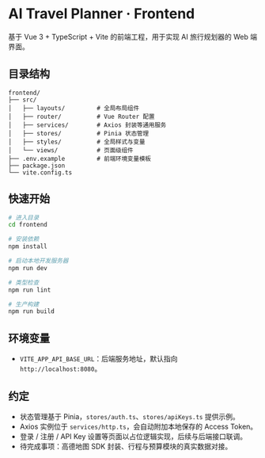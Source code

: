 ﻿# AI Travel Planner · Frontend

基于 Vue 3 + TypeScript + Vite 的前端工程，用于实现 AI 旅行规划器的 Web 端界面。

## 目录结构

```
frontend/
├── src/
│   ├── layouts/         # 全局布局组件
│   ├── router/          # Vue Router 配置
│   ├── services/        # Axios 封装等通用服务
│   ├── stores/          # Pinia 状态管理
│   ├── styles/          # 全局样式与变量
│   └── views/           # 页面级组件
├── .env.example         # 前端环境变量模板
├── package.json
└── vite.config.ts
```

## 快速开始

```bash
# 进入目录
cd frontend

# 安装依赖
npm install

# 启动本地开发服务器
npm run dev

# 类型检查
npm run lint

# 生产构建
npm run build
```

## 环境变量

- `VITE_APP_API_BASE_URL`：后端服务地址，默认指向 `http://localhost:8080`。

## 约定

- 状态管理基于 Pinia，`stores/auth.ts`、`stores/apiKeys.ts` 提供示例。
- Axios 实例位于 `services/http.ts`，会自动附加本地保存的 Access Token。
- 登录 / 注册 / API Key 设置等页面以占位逻辑实现，后续与后端接口联调。
- 待完成事项：高德地图 SDK 封装、行程与预算模块的真实数据对接。
